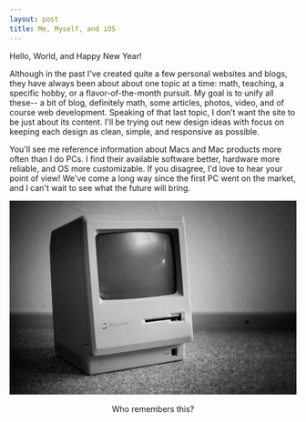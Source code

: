 ```yaml
---
layout: post
title: Me, Myself, and iOS
---
```


Hello, World, and Happy New Year!

Although in the past I've created quite a few personal websites and blogs, they have always been about about one topic at a time: math, teaching, a specific hobby, or a flavor-of-the-month pursuit. My goal is to unify all these-- a bit of blog, definitely math, some articles, photos, video, and of course web development. Speaking of that last topic, I don’t want the site to be just about its content. I'll be trying out new design ideas with focus on keeping each design as clean, simple, and responsive as possible.

You'll see me reference information about Macs and Mac products more often than I do PCs. I find their available software better, hardware more reliable, and OS more customizable. If you disagree, I'd love to hear your point of view! We've come a long way since the first PC went on the market, and I can't wait to see what the future will bring.

<div style="margin:auto">
  <img src="/images/vintage-mac.png" alt="Vintage Mac"/>
  <p style="text-align:center">Who remembers this?</p>
</div>
